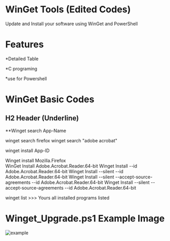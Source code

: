 # WinGet Tools (Edited Codes)
Update and Install your software using WinGet and PowerShell

# Features 

*Detailed Table

*C programing

*use for Powershell


# WinGet Basic Codes

H2 Header (Underline)
-------------


**Winget search App-Name

winget search firefox
winget search "adobe acrobat"
  
winget install App-ID 

Winget install  Mozilla.Firefox        
WinGet Install Adobe.Acrobat.Reader.64-bit
Winget Install --id Adobe.Acrobat.Reader.64-bit
Winget Install --silent --id Adobe.Acrobat.Reader.64-bit
Winget Install --silent --accept-source-agreements --id Adobe.Acrobat.Reader.64-bit
Winget Install --silent --accept-source-agreements --id Adobe.Acrobat.Reader.64-bit



winget list >>> Yours all installed programs listed



# Winget_Upgrade.ps1 Example Image

![example](https://user-images.githubusercontent.com/74864221/217322309-fa6ae15c-08c4-450e-9a0f-2d3516a2c9f8.png)


